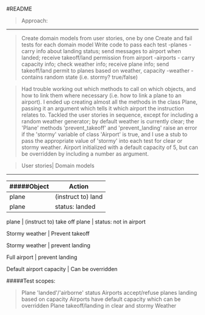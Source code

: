 #README

> Approach:
----------------------
>Create domain models from user stories, one by one
>Create and fail tests for each domain model
>Write code to pass each test
>-planes - carry info about landing status; send messages to airport when landed; receive takeoff/land permission from airport
>-airports - carry capacity info; check weather info; receive plane info; send takeoff/land permit to planes based on weather, capacity
>-weather - contains random state (i.e. stormy? true/false)

>Had trouble working out which methods to call on which objects, and how to link them where necessary (i.e. how to link a plane to an airport).
>I ended up creating almost all the methods in the class Plane, passing it an argument which tells it which airport the instruction relates to.
>Tackled the user stories in sequence, except for including a random weather generator; by default weather is currently clear;
>the 'Plane' methods 'prevent_takeoff' and 'prevent_landing' raise an error if the 'stormy' variable of class 'Airport' is true,
>and I use a stub to pass the appropriate value of 'stormy' into each test for clear or stormy weather.
>Airport initialized with a default capacity of 5, but can be overridden by including a number as argument.


> User stories| Domain models
----------------------

#####Object | Action
-------|---------------
plane  | (instruct to) land
plane  | status: landed

plane  | (instruct to) take off
plane  | status: not in airport

Stormy weather | Prevent takeoff

Stormy weather | prevent landing

Full airport | prevent landing

Default airport capacity | Can be overridden

#####Test scopes:
>Plane 'landed'/'airborne' status
>Airports accept/refuse planes landing based on capacity
>Airports have default capacity which can be overridden
>Plane takeoff/landing in clear and stormy Weather
